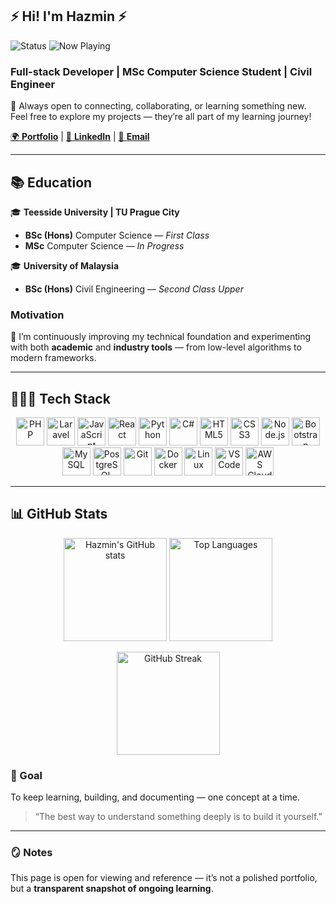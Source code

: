 ## ⚡️ Hi! I'm Hazmin ⚡️
![Status](https://img.shields.io/badge/Status-Online-brightgreen?style=for-the-badge) ![Now Playing](https://img.shields.io/endpoint?url=https://spotify-refresher-helper-dn49shng8-hazminfirdaus-projects.vercel.app/api/badge)

### Full-stack Developer | MSc Computer Science Student | Civil Engineer

💬 Always open to connecting, collaborating, or learning something new.  
Feel free to explore my projects — they’re all part of my learning journey!

[🌍 **Portfolio**](https://hazminchik.com)  |  [💼 **LinkedIn**](https://linkedin.com/in/hazminfirdaus)  |  [📧 **Email**](mailto:cmhazminfirdaus@gmail.com)

---

## 📚 Education

🎓 **Teesside University | TU Prague City**  
- **BSc (Hons)** Computer Science — *First Class*  
- **MSc** Computer Science — *In Progress*

🎓 **University of Malaysia**  
- **BSc (Hons)** Civil Engineering — *Second Class Upper*

### Motivation
📖 I’m continuously improving my technical foundation and experimenting with both **academic** and **industry tools** — from low-level algorithms to modern frameworks.

---

## 👨🏻‍💻 Tech Stack

<p align="center">
  <a href="https://www.php.net/" title="PHP"><img src="https://skillicons.dev/icons?i=php" width="45" alt="PHP" /></a>
  <a href="https://laravel.com/" title="Laravel"><img src="https://skillicons.dev/icons?i=laravel" width="45" alt="Laravel" /></a>
  <a href="https://developer.mozilla.org/en-US/docs/Web/JavaScript" title="JavaScript"><img src="https://skillicons.dev/icons?i=js" width="45" alt="JavaScript" /></a>
  <a href="https://react.dev/" title="React"><img src="https://skillicons.dev/icons?i=react" width="45" alt="React" /></a>
  <a href="https://www.python.org/" title="Python"><img src="https://skillicons.dev/icons?i=python" width="45" alt="Python" /></a>
  <a href="https://learn.microsoft.com/en-us/dotnet/csharp/" title="C#"><img src="https://skillicons.dev/icons?i=cs" width="45" alt="C#" /></a>
  <a href="https://developer.mozilla.org/en-US/docs/Web/HTML" title="HTML5"><img src="https://skillicons.dev/icons?i=html" width="45" alt="HTML5" /></a>
  <a href="https://developer.mozilla.org/en-US/docs/Web/CSS" title="CSS3"><img src="https://skillicons.dev/icons?i=css" width="45" alt="CSS3" /></a>
  <a href="https://nodejs.org/" title="Node.js"><img src="https://skillicons.dev/icons?i=nodejs" width="45" alt="Node.js" /></a>
  <a href="https://getbootstrap.com/" title="Bootstrap"><img src="https://skillicons.dev/icons?i=bootstrap" width="45" alt="Bootstrap" /></a>
  <a href="https://www.mysql.com/" title="MySQL"><img src="https://skillicons.dev/icons?i=mysql" width="45" alt="MySQL" /></a>
  <a href="https://www.postgresql.org/" title="PostgreSQL"><img src="https://skillicons.dev/icons?i=postgresql" width="45" alt="PostgreSQL" /></a>
  <a href="https://git-scm.com/" title="Git"><img src="https://skillicons.dev/icons?i=git" width="45" alt="Git" /></a>
  <a href="https://www.docker.com/" title="Docker"><img src="https://skillicons.dev/icons?i=docker" width="45" alt="Docker" /></a>
  <a href="https://www.linux.org/" title="Linux"><img src="https://skillicons.dev/icons?i=linux" width="45" alt="Linux" /></a>
  <a href="https://code.visualstudio.com/" title="VS Code"><img src="https://skillicons.dev/icons?i=vscode" width="45" alt="VS Code" /></a>
  <a href="https://aws.amazon.com/" title="AWS Cloud"><img src="https://skillicons.dev/icons?i=aws" width="45" alt="AWS Cloud" /></a>
</p>

---

## 📊 GitHub Stats

<p align="center">
  <img 
    src="https://github-readme-stats.vercel.app/api?username=hazminfirdaus&show_icons=true&theme=tokyonight" 
    alt="Hazmin's GitHub stats" 
    height="165"
  />
  <img 
    src="https://github-readme-stats.vercel.app/api/top-langs/?username=hazminfirdaus&layout=compact&theme=tokyonight" 
    alt="Top Languages" 
    height="165"
  />
</p>

<p align="center">
  <img 
    src="https://github-readme-streak-stats.herokuapp.com/?user=hazminfirdaus&theme=tokyonight&hide_border=true" 
    alt="GitHub Streak" 
    height="165"
  />
</p>


### 🚀 Goal

To keep learning, building, and documenting — one concept at a time.  

> “The best way to understand something deeply is to build it yourself.”

---

### 🪞 Notes

This page is open for viewing and reference — it’s not a polished portfolio,  
but a **transparent snapshot of ongoing learning**.
